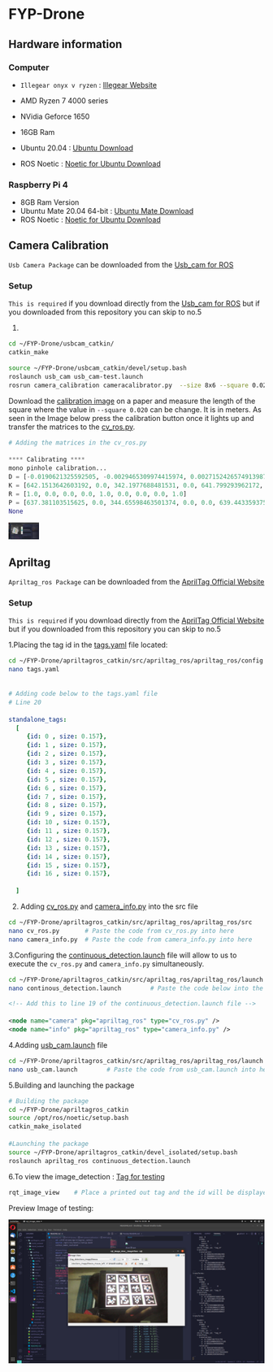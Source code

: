# FYP-Drone

## Hardware information
### Computer
* `Illegear onyx v ryzen` : [Illegear Website](https://www.illegear.com/staging/ms/onyx-series/30-onyx-v-ryzen.html#/peripherals-63wh_battery_pack_upgrade/laptop_display-15_6_120hz_full_hd_anti_glare_ips_infinivision_display/1st_m_2_solid_state_drive-500gb_m_2_pcie_nvme_solid_state_drive/operating_system-windows_10_free_trial_edition_no_license_key/laptop_warranty-2_year_carry_in_warranty_lifetime_technical_support/laptop_processor-amd_ryzen_5_4600h_processor_6_cores_12_threads_3_0ghz_to_4_0ghz/laptop_graphics_card-nvidia_geforce_gtx_1650_4gb_gddr6_with_optimus/thermal_cooling-stock_standard_thermal_compound/laptop_ram-8gb_ddr4_ram_3200mhz_1_x_8gb/2nd_m_2_solid_state_drive-none/wireless_network_card-intel_wi_fi_6_ax200_2x2_m_2_wlan_bluetooth_5_1_combo)

* AMD Ryzen 7 4000 series
* NVidia Geforce 1650
* 16GB Ram
* Ubuntu 20.04 : [Ubuntu Download](https://ubuntu.com/download/desktop)
* ROS Noetic : [Noetic for Ubuntu Download](http://wiki.ros.org/noetic/Installation/Ubuntu)

### Raspberry Pi 4

* 8GB Ram Version
* Ubuntu Mate 20.04 64-bit : [Ubuntu Mate Download](https://ubuntu-mate.org/download/)
* ROS Noetic : [Noetic for Ubuntu Download](http://wiki.ros.org/noetic/Installation/Ubuntu)


## Camera Calibration
`Usb Camera Package` can be downloaded from the [Usb_cam for ROS](http://wiki.ros.org/usb_cam)

### Setup
`This is required` if you download directly from the [Usb_cam for ROS](http://wiki.ros.org/usb_cam) but if you downloaded from this repository you can skip to no.5

1.
```bash
cd ~/FYP-Drone/usbcam_catkin/
catkin_make
```
```bash
source ~/FYP-Drone/usbcam_catkin/devel/setup.bash
roslaunch usb_cam usb_cam-test.launch
rosrun camera_calibration cameracalibrator.py  --size 8x6 --square 0.020 image:=/usb_cam/image_raw camera:=/usb_cam
```
Download the [calibration image]() on a paper and measure the length of the square where the value in `--square 0.020` can be change. It is in meters.
As seen in the Image below press the calibration button once it lights up and transfer the matrices to the [cv_ros.py](https://github.com/Isaac9804/FYP-Drone/blob/318a1ce0a790f17f3d5b52031def250ffc440f3c/apriltagros_catkin/src/apriltag_ros/apriltag_ros/src/cv_ros.py).

```python
# Adding the matrices in the cv_ros.py

**** Calibrating ****
mono pinhole calibration...
D = [-0.0190621325592505, -0.0029465309974415974, 0.0027152426574913987, 0.005488042343009642, 0.0]
K = [642.1513642603192, 0.0, 342.1977688481531, 0.0, 641.799293962172, 259.010269392028, 0.0, 0.0, 1.0]
R = [1.0, 0.0, 0.0, 0.0, 1.0, 0.0, 0.0, 0.0, 1.0]
P = [637.381103515625, 0.0, 344.65598463501374, 0.0, 0.0, 639.443359375, 259.4618461691425, 0.0, 0.0, 0.0, 1.0, 0.0]
None
```

<img src="Images/calibration-test.png" width=60>


## Apriltag
`Apriltag_ros Package` can be downloaded from the [AprilTag Official Website](https://github.com/AprilRobotics/apriltag_ros)

### Setup
`This is required` if you download directly from the [AprilTag Official Website](https://github.com/AprilRobotics/apriltag_ros) but if you downloaded from this repository you can skip to no.5

1.Placing the tag id in the [tags.yaml](https://github.com/Isaac9804/FYP-Drone/blob/aa2f3e5a3a2799efdec1f08c26a21d8d6e49e7c4/apriltagros_catkin/src/apriltag_ros/apriltag_ros/config/tags.yaml)
 file located:
```bash
cd ~/FYP-Drone/apriltagros_catkin/src/apriltag_ros/apriltag_ros/config
nano tags.yaml
```
```yaml

# Adding code below to the tags.yaml file
# Line 20

standalone_tags:
  [
     {id: 0 , size: 0.157},
     {id: 1 , size: 0.157},
     {id: 2 , size: 0.157},
     {id: 3 , size: 0.157},
     {id: 4 , size: 0.157},
     {id: 5 , size: 0.157},
     {id: 6 , size: 0.157},
     {id: 7 , size: 0.157},
     {id: 8 , size: 0.157},
     {id: 9 , size: 0.157},
     {id: 10 , size: 0.157},
     {id: 11 , size: 0.157},
     {id: 12 , size: 0.157},
     {id: 13 , size: 0.157},
     {id: 14 , size: 0.157},
     {id: 15 , size: 0.157},
     {id: 16 , size: 0.157},

  ]
  ```
2. Adding [cv_ros.py](https://github.com/Isaac9804/FYP-Drone/blob/318a1ce0a790f17f3d5b52031def250ffc440f3c/apriltagros_catkin/src/apriltag_ros/apriltag_ros/src/cv_ros.py) and [camera_info.py](https://github.com/Isaac9804/FYP-Drone/blob/318a1ce0a790f17f3d5b52031def250ffc440f3c/apriltagros_catkin/src/apriltag_ros/apriltag_ros/src/camera_info.py) into the src file

```bash
cd ~/FYP-Drone/apriltagros_catkin/src/apriltag_ros/apriltag_ros/src
nano cv_ros.py       # Paste the code from cv_ros.py into here
nano camera_info.py  # Paste the code from camera_info.py into here
```
3.Configuring the [continuous_detection.launch](https://github.com/Isaac9804/FYP-Drone/blob/aa2f3e5a3a2799efdec1f08c26a21d8d6e49e7c4/apriltagros_catkin/src/apriltag_ros/apriltag_ros/launch/continuous_detection.launch) file will allow to us to execute the `cv_ros.py` and `camera_info.py` simultaneously.

```bash
cd ~/FYP-Drone/apriltagros_catkin/src/apriltag_ros/apriltag_ros/launch
nano continous_detection.launch        # Paste the code below into the continuous_detection.launch file
```
```xml
<!-- Add this to line 19 of the continuous_detection.launch file -->

<node name="camera" pkg="apriltag_ros" type="cv_ros.py" />
<node name="info" pkg="apriltag_ros" type="camera_info.py" />
```

4.Adding [usb_cam.launch](https://github.com/Isaac9804/FYP-Drone/blob/aa2f3e5a3a2799efdec1f08c26a21d8d6e49e7c4/apriltagros_catkin/src/apriltag_ros/apriltag_ros/launch/usb_cam.launch) file
```bash
cd ~/FYP-Drone/apriltagros_catkin/src/apriltag_ros/apriltag_ros/launch
nano usb_cam.launch        # Paste the code from usb_cam.launch into here
```

5.Building and launching the package

```bash
# Building the package
cd ~/FYP-Drone/apriltagros_catkin
source /opt/ros/noetic/setup.bash
catkin_make_isolated

#Launching the package
source ~/FYP-Drone/apriltagros_catkin/devel_isolated/setup.bash
roslaunch apriltag_ros continuous_detection.launch
```
6.To view the image_detection : [Tag for testing](https://github.com/Isaac9804/FYP-Drone/blob/ba25caf635169bb35377c764af463dce2361df72/Images/ros-apriltag-board.png)
```bash
rqt_image_view    # Place a printed out tag and the id will be displayed.
```
Preview Image of testing:

<img src="Images/AprilTag_detectionTest.png" >
